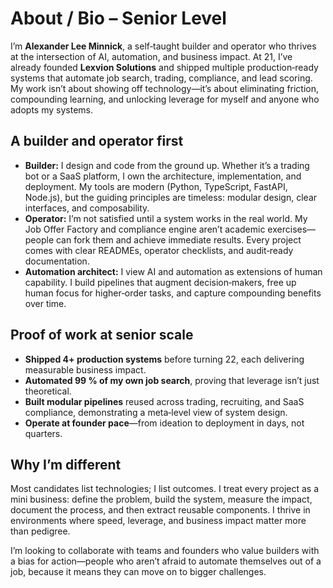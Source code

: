 # About / Bio – Senior Level

I’m **Alexander Lee Minnick**, a self‑taught builder and operator who thrives at the intersection of AI, automation, and business impact.  At 21, I’ve already founded **Lexvion Solutions** and shipped multiple production‑ready systems that automate job search, trading, compliance, and lead scoring.  My work isn’t about showing off technology—it’s about eliminating friction, compounding learning, and unlocking leverage for myself and anyone who adopts my systems.

## A builder and operator first

- **Builder:** I design and code from the ground up.  Whether it’s a trading bot or a SaaS platform, I own the architecture, implementation, and deployment.  My tools are modern (Python, TypeScript, FastAPI, Node.js), but the guiding principles are timeless: modular design, clear interfaces, and composability.
- **Operator:** I’m not satisfied until a system works in the real world.  My Job Offer Factory and compliance engine aren’t academic exercises—people can fork them and achieve immediate results.  Every project comes with clear READMEs, operator checklists, and audit‑ready documentation.
- **Automation architect:** I view AI and automation as extensions of human capability.  I build pipelines that augment decision‑makers, free up human focus for higher‑order tasks, and capture compounding benefits over time.

## Proof of work at senior scale

- **Shipped 4+ production systems** before turning 22, each delivering measurable business impact.
- **Automated 99 % of my own job search**, proving that leverage isn’t just theoretical.
- **Built modular pipelines** reused across trading, recruiting, and SaaS compliance, demonstrating a meta‑level view of system design.
- **Operate at founder pace**—from ideation to deployment in days, not quarters.

## Why I’m different

Most candidates list technologies; I list outcomes.  I treat every project as a mini business: define the problem, build the system, measure the impact, document the process, and then extract reusable components.  I thrive in environments where speed, leverage, and business impact matter more than pedigree.

I’m looking to collaborate with teams and founders who value builders with a bias for action—people who aren’t afraid to automate themselves out of a job, because it means they can move on to bigger challenges.